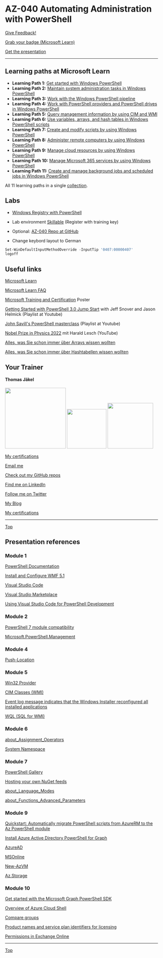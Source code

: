 # AZ-040 Automating Administration with PowerShell

[Give Feedback!](https://www.metricsthatmatter.com/url/u.aspx?807947E3F201328513)

[Grab your badge (Microsoft Learn)](https://learn.microsoft.com/users/me/achievements?redeem=J6LRZ5&WT.mc_id=ilt_partner_webpage_wwl&ocid=5189688)

[Get the presentation](pdf)

---

[LearningPath_01]: https://learn.microsoft.com/en-us/training/paths/get-started-windows-powershell/
[LearningPath_02]: https://learn.microsoft.com/en-us/training/paths/maintain-system-administration-tasks-windows-powershell/
[LearningPath_03]: https://learn.microsoft.com/en-us/training/paths/work-windows-powershell-pipeline/
[LearningPath_04]: https://learn.microsoft.com/en-us/training/paths/work-powershell-providers-powershell-drives-windows-powershell/
[LearningPath_05]: https://learn.microsoft.com/en-us/training/paths/query-use-common-information-model-windows-management/
[LearningPath_06]: https://learn.microsoft.com/en-us/training/paths/use-variables-arrays-hash-tables-windows-powershell/
[LearningPath_07]: https://learn.microsoft.com/en-us/training/paths/create-modify-script-use-windows-powershell/
[LearningPath_08]: https://learn.microsoft.com/en-us/training/paths/administer-remote-computers-use-windows-powershell/
[LearningPath_09]: https://learn.microsoft.com/en-us/training/paths/manage-cloud-resources-use-windows-powershell/
[LearningPath_10]: https://learn.microsoft.com/en-us/training/paths/manage-microsoft-365-services-use-windows-powershell/
[LearningPath_11]: https://learn.microsoft.com/en-us/training/paths/create-manage-background-jobs-scheduled-windows-powershell/



## Learning paths at Microsoft Learn

* **Learning Path 1:** [Get started with Windows PowerShell][LearningPath_01]
* **Learning Path 2:** [Maintain system administration tasks in Windows PowerShell][LearningPath_02]
* **Learning Path 3:** [Work with the Windows PowerShell pipeline][LearningPath_03]
* **Learning Path 4:** [Work with PowerShell providers and PowerShell drives in Windows PowerShell][LearningPath_04]
* **Learning Path 5:** [Query management information by using CIM and WMI][LearningPath_05]
* **Learning Path 6:** [Use variables, arrays, and hash tables in Windows PowerShell scripts][LearningPath_06]
* **Learning Path 7:** [Create and modify scripts by using Windows PowerShell][LearningPath_07]
* **Learning Path 8:** [Administer remote computers by using Windows PowerShell][LearningPath_08]
* **Learning Path 9:** [Manage cloud resources by using Windows PowerShell][LearningPath_09]
* **Learning Path 10:** [Manage Microsoft 365 services by using Windows PowerShell][LearningPath_10]
* **Learning Path 11:** [Create and manage background jobs and scheduled jobs in Windows PowerShell][LearningPath_11]

All 11 learning paths in a single [collection](https://learn.microsoft.com/en-us/users/tjaekel/collections/1dgkfrxyjw8wzj).




##  Labs
* [Windows Registry with PowerShell](registry/Registry.png)

* Lab environment [Skillable](https://brainymotion.learnondemand.net) (Register with training key)

* Optional: [AZ-040 Repo at GitHub](https://github.com/MicrosoftLearning/AZ-040T00-Automating-Administration-with-PowerShell)

* Change keybord layout to German

```powershell
Set-WinDefaultInputMethodOverride -InputTip '0407:00000407'
logoff
```



## Useful links

[Microsoft Learn](https://learn.microsoft.com)

[Microsoft Learn FAQ](https://learn.microsoft.com/en-us/training/support/faq?pivots=general)

[Microsoft Training and Certification](https://aka.ms/traincertposter) Poster

[Getting Started with PowerShell 3.0 Jump Start](https://www.youtube.com/playlist?list=PLyJiOytEPs4etH7Ujq7PU7jlOlHL-9RmV) with Jeff Snover and Jason Helmick (Playlist at Youtube)

[John Savill's PowerShell masterclass](https://www.youtube.com/playlist?list=PLlVtbbG169nFq_hR7FcMYg32xsSAObuq8) (Playlist at Youtube)

[Nobel Prize in Physics 2022](https://www.youtube.com/watch?v=-F8VFBrq1uU) mit Harald Lesch (YouTube)

[Alles, was Sie schon immer über Arrays wissen wollten](https://learn.microsoft.com/de-de/powershell/scripting/learn/deep-dives/everything-about-arrays)

[Alles, was Sie schon immer über Hashtabellen wissen wollten](https://learn.microsoft.com/de-de/powershell/scripting/learn/deep-dives/everything-about-hashtable)





##  Your Trainer
#### Thomas Jäkel

<img src="https://download69118.blob.core.windows.net/anon/Profilbild.jpg" width="200"/>
<a href="https://www.credly.com/badges/c1fe9e82-60d2-4268-8204-3709479a2bf9/public_url"><img src="https://download69118.blob.core.windows.net/anon/microsoft-certified-trainer-2023-2024.png" width="130"/></a>
<a href="https://www.credly.com/badges/fc4737d8-923a-4d37-8f1a-497c08a7c1ff/public_url"><img src="https://download69118.blob.core.windows.net/anon/AAI-badge.png" width="150"/></a>

[My certifications](https://www.credly.com/users/thomas-jakel)

[Email me](mailto:thomas.jaekel@brainymotion.de?subject=AZ-040)

[Check out my GitHub repos](https://github.com/www42)

[Find me on LinkedIn](https://linkedin.com/in/tjkkll)

[Follow me on Twitter](https://twitter.com/tjkkll)

[My Blog](https://blog.az.training)

[My certifications](https://www.credly.com/users/thomas-jakel)

---

[Top](#az-040-automating-administration-with-powershell)




## Presentation references

### Module 1

[PowerShell Documentation](https://docs.microsoft.com/en-us/powershell/)

[Install and Configure WMF 5.1](https://docs.microsoft.com/en-us/powershell/scripting/windows-powershell/wmf/setup/install-configure)

[Visual Studio Code](https://code.visualstudio.com/)

[Visual Studio Marketplace](https://marketplace.visualstudio.com/items?itemName=ms-vscode.PowerShell)

[Using Visual Studio Code for PowerShell Development](https://docs.microsoft.com/en-us/powershell/scripting/dev-cross-plat/vscode/using-vscode)

### Module 2

[PowerShell 7 module compatibility](https://docs.microsoft.com/en-us/powershell/scripting/whats-new/module-compatibility)

[Microsoft.PowerShell.Management](https://docs.microsoft.com/en-us/powershell/module/microsoft.powershell.management/?view=powershell-5.1)

### Module 4

[Push-Location](https://docs.microsoft.com/en-us/powershell/module/microsoft.powershell.management/push-location)

### Module 5

[Win32 Provider](https://docs.microsoft.com/en-us/windows/win32/cimwin32prov/win32-provider)

[CIM Classes (WMI)](https://docs.microsoft.com/en-us/windows/win32/wmisdk/cimclas)

[Event log message indicates that the Windows Installer reconfigured all installed applications](https://docs.microsoft.com/en-US/troubleshoot/windows-server/admin-development/windows-installer-reconfigured-all-applications)

[WQL (SQL for WMI)](https://docs.microsoft.com/en-us/windows/win32/wmisdk/wql-sql-for-wmi)

### Module 6

[about_Assignment_Operators](https://docs.microsoft.com/en-us/powershell/module/microsoft.powershell.core/about/about_assignment_operators)

[System Namespace](https://docs.microsoft.com/en-us/dotnet/api/system?view=net-5.0)

### Module 7

[PowerShell Gallery](https://www.powershellgallery.com/)

[Hosting your own NuGet feeds](https://docs.microsoft.com/en-us/nuget/hosting-packages/overview)

[about_Language_Modes](https://docs.microsoft.com/en-us/powershell/module/microsoft.powershell.core/about/about_language_modes)

[about_Functions_Advanced_Parameters](https://docs.microsoft.com/en-us/powershell/module/microsoft.powershell.core/about/about_functions_advanced_parameters)

### Module 9

[Quickstart: Automatically migrate PowerShell scripts from AzureRM to the Az PowerShell module](https://docs.microsoft.com/en-us/powershell/azure/quickstart-migrate-azurerm-to-az-automatically)

[Install Azure Active Directory PowerShell for Graph](https://docs.microsoft.com/en-us/powershell/azure/active-directory/install-adv2)

[AzureAD](https://docs.microsoft.com/en-us/powershell/module/azuread)

[MSOnline](https://docs.microsoft.com/en-us/powershell/module/msonline)

[New-AzVM](https://docs.microsoft.com/en-us/powershell/module/az.compute/new-azvm)

[Az.Storage](https://docs.microsoft.com/en-us/powershell/module/az.storage)

### Module 10

[Get started with the Microsoft Graph PowerShell SDK](https://docs.microsoft.com/en-us/powershell/microsoftgraph/get-started?view=graph-powershell-1.0)

[Overview of Azure Cloud Shell](https://docs.microsoft.com/en-us/azure/cloud-shell/overview)

[Compare groups](https://docs.microsoft.com/en-us/microsoft-365/admin/create-groups/compare-groups?view=o365-worldwide)

[Product names and service plan identifiers for licensing](https://docs.microsoft.com/en-us/azure/active-directory/enterprise-users/licensing-service-plan-reference)

[Permissions in Exchange Online](https://docs.microsoft.com/en-us/exchange/permissions-exo/permissions-exo)

---

[Top](#az-040-automating-administration-with-powershell)